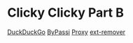 # Clicky Clicky Part B
[DuckDuckGo](https://duckduckgo.com)
[ByPassi](https://bypassi.com)
[Proxy](https://buypass.pages.dev)
[ext-remover](https://ext-remover.net)
